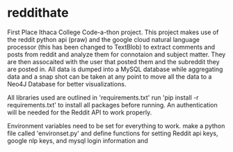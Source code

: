 # reddithate
First Place Ithaca College Code-a-thon project.
This project makes use of the reddit python api (praw) and the google cloud natural language processor (this has been changed to TextBlob)
to extract comments and posts from reddit and analyze them for connotaion and subject matter. They are then assocaited with
the user that posted them and the subreddit they are posted in.
All data is dumped into a MySQL database while aggregating data and a snap shot can be taken at any point to 
move all the data to a Neo4J Database for better visualizations.

All libraries used are outlined in 'requirements.txt'
run 'pip install -r requirements.txt' to install all packages before running.
An authentication will be needed for the Reddit API to work properly.

Environment variables need to be set for everything to work.
make a python file called 'environset.py' and define functions for setting Reddit api keys, google nlp keys, and mysql login information and
